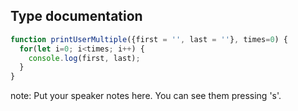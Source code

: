 ##  Type documentation

```javascript
function printUserMultiple({first = '', last = ''}, times=0) {
  for(let i=0; i<times; i++) {
    console.log(first, last);
  }
}
```

note:
    Put your speaker notes here.
    You can see them pressing 's'.
